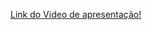 [Link do Video de apresentação!](https://drive.google.com/drive/folders/1jyFR8sFlT1S0yfpgFD3hBZeRY-UNz6fi?usp=sharing)
